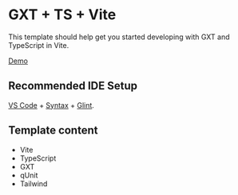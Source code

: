 # GXT + TS + Vite

This template should help get you started developing with GXT and TypeScript in Vite.

[Demo](https://lifeart.github.io/template-gxt/)

## Recommended IDE Setup

[VS Code](https://code.visualstudio.com/) + [Syntax](https://marketplace.visualstudio.com/items?itemName=lifeart.vscode-glimmer-syntax) + [Glint](https://marketplace.visualstudio.com/items?itemName=typed-ember.glint-vscode).

## Template content


- Vite
- TypeScript
- GXT
- qUnit
- Tailwind
